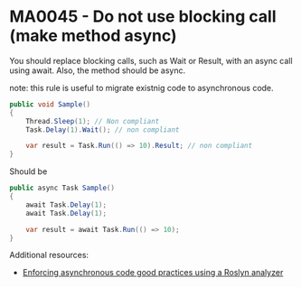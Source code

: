 # MA0045 - Do not use blocking call (make method async)

You should replace blocking calls, such as Wait or Result, with an async call using await. Also, the method should be async.

note: this rule is useful to migrate existnig code to asynchronous code.

````csharp
public void Sample()
{
    Thread.Sleep(1); // Non compliant
    Task.Delay(1).Wait(); // non compliant

    var result = Task.Run(() => 10).Result; // non compliant
}
````

Should be

````csharp
public async Task Sample()
{
    await Task.Delay(1);
    await Task.Delay(1);

    var result = await Task.Run(() => 10);
}
````

Additional resources: 
- [Enforcing asynchronous code good practices using a Roslyn analyzer](https://www.meziantou.net/enforcing-asynchronous-code-good-practices-using-a-roslyn-analyzer.htm)
